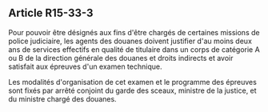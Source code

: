 Article R15-33-3
----
Pour pouvoir être désignés aux fins d'être chargés de certaines missions de
police judiciaire, les agents des douanes doivent justifier d'au moins deux ans
de services effectifs en qualité de titulaire dans un corps de catégorie A ou B
de la direction générale des douanes et droits indirects et avoir satisfait aux
épreuves d'un examen technique.

Les modalités d'organisation de cet examen et le programme des épreuves sont
fixés par arrêté conjoint du garde des sceaux, ministre de la justice, et du
ministre chargé des douanes.
